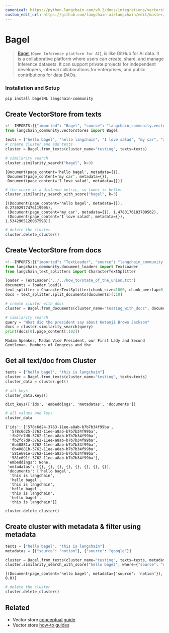 ```yaml
---
canonical: https://python.langchain.com/v0.2/docs/integrations/vectorstores/bagel/
custom_edit_url: https://github.com/langchain-ai/langchain/edit/master/docs/docs/integrations/vectorstores/bagel.ipynb
---
```


# Bagel

> [Bagel](https://www.bagel.net/) (`Open Inference platform for AI`), is like GitHub for AI data.
It is a collaborative platform where users can create,
share, and manage Inference datasets. It can support private projects for independent developers,
internal collaborations for enterprises, and public contributions for data DAOs.

### Installation and Setup

```bash
pip install bagelML langchain-community
```

## Create VectorStore from texts

```python
<!--IMPORTS:[{"imported": "Bagel", "source": "langchain_community.vectorstores", "docs": "https://api.python.langchain.com/en/latest/vectorstores/langchain_community.vectorstores.bagel.Bagel.html", "title": "Bagel"}]-->
from langchain_community.vectorstores import Bagel

texts = ["hello bagel", "hello langchain", "I love salad", "my car", "a dog"]
# create cluster and add texts
cluster = Bagel.from_texts(cluster_name="testing", texts=texts)
```

```python
# similarity search
cluster.similarity_search("bagel", k=3)
```

```output
[Document(page_content='hello bagel', metadata={}),
 Document(page_content='my car', metadata={}),
 Document(page_content='I love salad', metadata={})]
```

```python
# the score is a distance metric, so lower is better
cluster.similarity_search_with_score("bagel", k=3)
```

```output
[(Document(page_content='hello bagel', metadata={}), 0.27392977476119995),
 (Document(page_content='my car', metadata={}), 1.4783176183700562),
 (Document(page_content='I love salad', metadata={}), 1.5342965126037598)]
```

```python
# delete the cluster
cluster.delete_cluster()
```

## Create VectorStore from docs

```python
<!--IMPORTS:[{"imported": "TextLoader", "source": "langchain_community.document_loaders", "docs": "https://api.python.langchain.com/en/latest/document_loaders/langchain_community.document_loaders.text.TextLoader.html", "title": "Bagel"}, {"imported": "CharacterTextSplitter", "source": "langchain_text_splitters", "docs": "https://api.python.langchain.com/en/latest/character/langchain_text_splitters.character.CharacterTextSplitter.html", "title": "Bagel"}]-->
from langchain_community.document_loaders import TextLoader
from langchain_text_splitters import CharacterTextSplitter

loader = TextLoader("../../how_to/state_of_the_union.txt")
documents = loader.load()
text_splitter = CharacterTextSplitter(chunk_size=1000, chunk_overlap=0)
docs = text_splitter.split_documents(documents)[:10]
```

```python
# create cluster with docs
cluster = Bagel.from_documents(cluster_name="testing_with_docs", documents=docs)
```

```python
# similarity search
query = "What did the president say about Ketanji Brown Jackson"
docs = cluster.similarity_search(query)
print(docs[0].page_content[:102])
```
```output
Madam Speaker, Madam Vice President, our First Lady and Second Gentleman. Members of Congress and the
```
## Get all text/doc from Cluster

```python
texts = ["hello bagel", "this is langchain"]
cluster = Bagel.from_texts(cluster_name="testing", texts=texts)
cluster_data = cluster.get()
```

```python
# all keys
cluster_data.keys()
```

```output
dict_keys(['ids', 'embeddings', 'metadatas', 'documents'])
```

```python
# all values and keys
cluster_data
```

```output
{'ids': ['578c6d24-3763-11ee-a8ab-b7b7b34f99ba',
  '578c6d25-3763-11ee-a8ab-b7b7b34f99ba',
  'fb2fc7d8-3762-11ee-a8ab-b7b7b34f99ba',
  'fb2fc7d9-3762-11ee-a8ab-b7b7b34f99ba',
  '6b40881a-3762-11ee-a8ab-b7b7b34f99ba',
  '6b40881b-3762-11ee-a8ab-b7b7b34f99ba',
  '581e691e-3762-11ee-a8ab-b7b7b34f99ba',
  '581e691f-3762-11ee-a8ab-b7b7b34f99ba'],
 'embeddings': None,
 'metadatas': [{}, {}, {}, {}, {}, {}, {}, {}],
 'documents': ['hello bagel',
  'this is langchain',
  'hello bagel',
  'this is langchain',
  'hello bagel',
  'this is langchain',
  'hello bagel',
  'this is langchain']}
```

```python
cluster.delete_cluster()
```

## Create cluster with metadata & filter using metadata

```python
texts = ["hello bagel", "this is langchain"]
metadatas = [{"source": "notion"}, {"source": "google"}]

cluster = Bagel.from_texts(cluster_name="testing", texts=texts, metadatas=metadatas)
cluster.similarity_search_with_score("hello bagel", where={"source": "notion"})
```

```output
[(Document(page_content='hello bagel', metadata={'source': 'notion'}), 0.0)]
```

```python
# delete the cluster
cluster.delete_cluster()
```

## Related

- Vector store [conceptual guide](/docs/concepts/#vector-stores)
- Vector store [how-to guides](/docs/how_to/#vector-stores)